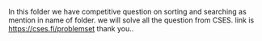 In this folder we have competitive question on sorting and searching as mention in name of folder. we will solve all the question from CSES. link is https://cses.fi/problemset
thank you..

